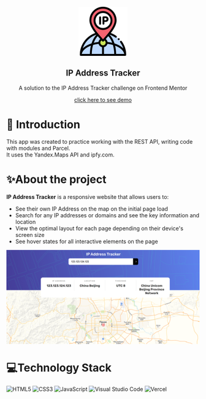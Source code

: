 <p align="center">  
    <img src="/images/ip-big.png"/>
    <h2 align="center"><b>IP Address Tracker</b></h2>      
  <p align="center">
    <p style align="center">A solution to the IP Address Tracker challenge on Frontend Mentor</p> 
  </p>
  <p align="center">
          <a align="center" href="https://ip-adress-tacker.vercel.app/">click here to see demo</a>
       <br />
  </p>
</p>

# 📌 Introduction
This app was created to practice working with the REST API, writing code with modules and Parcel.<br> 
It uses the Yandex.Maps API and ipfy.com.

# ✨About the project

**IP Address Tracker** is a responsive website that allows users to:
- See their own IP Address on the map on the initial page load
- Search for any IP addresses or domains and see the key information and location
- View the optimal layout for each page depending on their device's screen size
- See hover states for all interactive elements on the page

<img src="/images/ip-map.png"/>


# 💻Technology Stack

![HTML5](https://img.shields.io/badge/html5-%23E34F26.svg?style=for-the-badge&logo=html5&logoColor=white)
![CSS3](https://img.shields.io/badge/css3-%231572B6.svg?style=for-the-badge&logo=css3&logoColor=white)
![JavaScript](https://img.shields.io/badge/javascript-%23323330.svg?style=for-the-badge&logo=javascript&logoColor=%23F7DF1E)
![Visual Studio Code](https://img.shields.io/badge/Visual%20Studio%20Code-0078d7.svg?style=for-the-badge&logo=visual-studio-code&logoColor=white)
![Vercel](https://img.shields.io/badge/vercel-%23000000.svg?style=for-the-badge&logo=vercel&logoColor=white)
